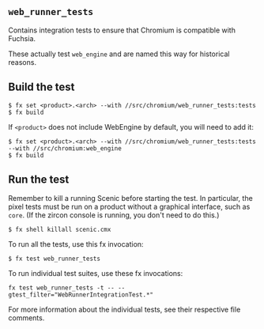 ## `web_runner_tests`

Contains integration tests to ensure that Chromium is compatible with Fuchsia.

These actually test `web_engine` and are named this way for historical reasons.

## Build the test

```shell
$ fx set <product>.<arch> --with //src/chromium/web_runner_tests:tests
$ fx build
```

If `<product>` does not include WebEngine by default, you will need to add it:
```shell
$ fx set <product>.<arch> --with //src/chromium/web_runner_tests:tests --with //src/chromium:web_engine
$ fx build
```

## Run the test

Remember to kill a running Scenic before starting the test. In particular, the pixel tests must be
run on a product without a graphical interface, such as `core`.
(If the zircon console is running, you don't need to do this.)

```shell
$ fx shell killall scenic.cmx
```

To run all the tests, use this fx invocation:

```shell
$ fx test web_runner_tests
```

To run individual test suites, use these fx invocations:

```shell
fx test web_runner_tests -t -- --gtest_filter="WebRunnerIntegrationTest.*"
```

For more information about the individual tests, see their respective file
comments.